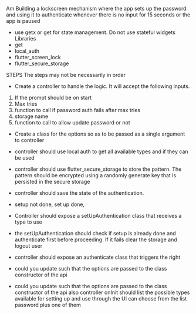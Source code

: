 
Am Building a lockscreen mechanism where the app sets up the password and using it to authenticate whenever there is no input for 15 seconds or the app is paused
- use getx or get for state management. Do not use stateful widgets
Libraries
- get
- local_auth
- flutter_screen_lock
- flutter_secure_storage


STEPS
The steps may not be necessarily in order
- Create a controller to handle the logic. It will accept the following inputs. 
1. If the prompt should be on start
2. Max tries
3. function to call if password auth fails after max tries
4. storage name
5. function to call to allow update password or not 

- Create a class for the options so as to be passed as a single argument to controller

- controller should use local auth to get all available types and if they can be used

- controller should use flutter_secure_storage to store the pattern. The pattern should be encrypted using a randomly generate key that is persisted in the secure storage

- controller should save the state of the authentication.
 - setup not done, set up done, 


- Controller should expose a setUpAuthentication class that receives a type to use 
 - the setUpAuthentication should check if setup is already done and authenticate first before proceeding. If it fails clear the storage and logout user 

- controller should expose an authenticate class that triggers the right 


- could you update such that the options are passed to the class constructor of the api

- could you update such that the options are passed to the class constructor of the api
also controller onInit should list the possible types available for setting up and use through the UI can choose from the list password plus one of them

